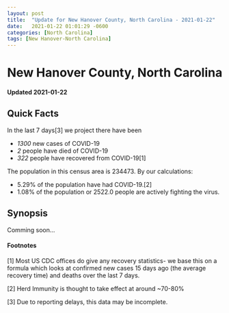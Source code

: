 ```yaml
---
layout: post
title:  "Update for New Hanover County, North Carolina - 2021-01-22"
date:   2021-01-22 01:01:29 -0600
categories: [North Carolina]
tags: [New Hanover-North Carolina]
---
```


# New Hanover County, North Carolina
#### Updated 2021-01-22

## Quick Facts

In the last 7 days[3] we project there have been
- *1300* new cases of COVID-19
- *2* people have died of COVID-19
- *322* people have recovered from COVID-19[1]

The population in this census area is 234473. By our calculations:
- 5.29% of the population have had COVID-19.[2]
- 1.08% of the population or 2522.0 people are actively fighting the virus.

## Synopsis

Comming soon...


#### Footnotes

[1] Most US CDC offices do give any recovery statistics- we base this on a formula which looks at confirmed new cases
15 days ago (the average recovery time) and deaths over the last 7 days.

[2] Herd Immunity is thought to take effect at around ~70-80%

[3] Due to reporting delays, this data may be incomplete.
 
    